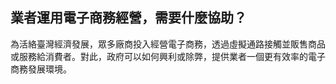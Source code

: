 ## 業者運用電子商務經營，需要什麼協助？

為活絡臺灣經濟發展，眾多廠商投入經營電子商務，透過虛擬通路接觸並販售商品或服務給消費者。對此，政府可以如何興利或除弊，提供業者一個更有效率的電子商務發展環境。

